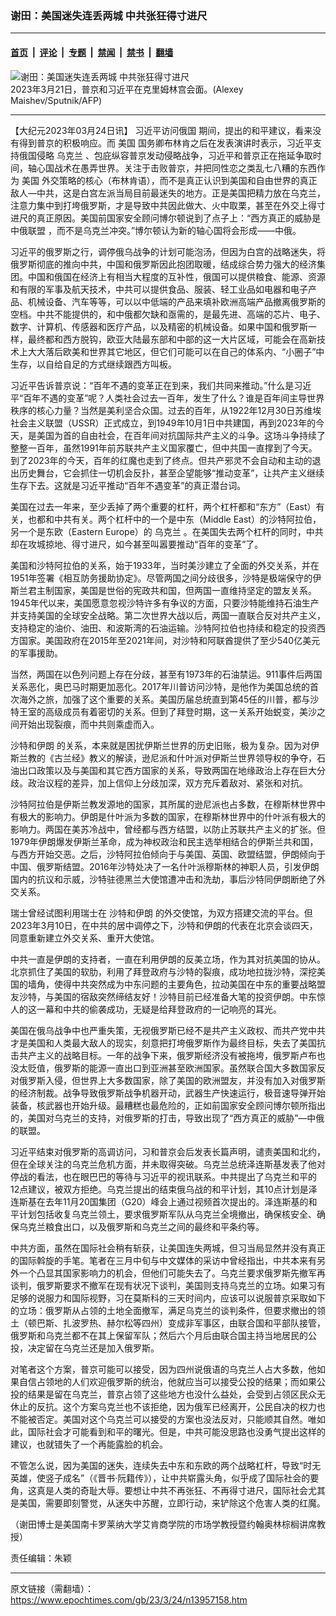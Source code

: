 ### 谢田：美国迷失连丢两城 中共张狂得寸进尺

---

#### [首页](../../../..?n13957158) &nbsp;|&nbsp; [评论](../../../../../epoch-comment?n13957158) &nbsp;|&nbsp; [专题](../../../../../epoch-special?n13957158) &nbsp;|&nbsp; [禁闻](../../../../../epoch-news?n13957158) &nbsp;|&nbsp; [禁书](../../../../../books?n13957158) &nbsp;|&nbsp; [翻墙](https://github.com/gfw-breaker/nogfw/blob/master/README.md?n13957158)


<div><img alt="谢田：美国迷失连丢两城 中共张狂得寸进尺" class="attachment-djy_600_400 size-djy_600_400 wp-post-image" src="https://i.epochtimes.com/assets/uploads/2023/03/id13956290-000_33BR7W2-600x400-1.jpg"/>
<div class="caption">
 2023年3月21日，普京和习近平在克里姆林宫会面。(Alexey Maishev/Sputnik/AFP)
</div></div><hr/><div class="post_content" id="artbody" itemprop="articleBody">
 <!-- article content begin -->
 <p>
  【大纪元2023年03月24日讯】
  <ok href="https://www.epochtimes.com/gb/tag/%E4%B9%A0%E8%BF%91%E5%B9%B3%E8%AE%BF%E9%97%AE%E4%BF%84%E5%9B%BD.html">
   习近平访问俄国
  </ok>
  期间，提出的和平建议，看来没有得到普京的积极响应。而
  <ok href="https://www.epochtimes.com/gb/tag/%E7%BE%8E%E5%9B%BD.html">
   美国
  </ok>
  国务卿布林肯之后在发表演讲时表示，习近平支持俄国侵略
  <ok href="https://www.epochtimes.com/gb/tag/%E4%B9%8C%E5%85%8B%E5%85%B0.html">
   乌克兰
  </ok>
  、包庇纵容普京发动侵略战争，习近平和普京正在拖延争取时间，轴心国战术在愚弄世界。关注于击败普京，并把同性恋之类乱七八糟的东西作为
  <ok href="https://www.epochtimes.com/gb/tag/%E7%BE%8E%E5%9B%BD.html">
   美国
  </ok>
  外交策略的核心（布林肯语），而不是真正认识到美国和自由世界的真正敌人—中共，这是白宫左派当局目前最迷失的地方。正是美国把精力放在乌克兰，注意力集中到打垮俄罗斯，才是导致中共因此做大、火中取栗，甚至在外交上得寸进尺的真正原因。美国前国家安全顾问博尔顿说到了点子上：“西方真正的威胁是
  <ok href="https://www.epochtimes.com/gb/tag/%E4%B8%AD%E4%BF%84%E8%81%94%E7%9B%9F.html">
   中俄联盟
  </ok>
  ，而不是乌克兰冲突。”博尔顿认为新的轴心国将会形成——中俄。
 </p>
 <p>
  习近平的俄罗斯之行，调停俄乌战争的计划可能泡汤，但因为白宫的战略迷失，将俄罗斯彻底的推向中共，中国和俄罗斯因此抱团取暖，结成综合势力强大的经济集团。中国和俄国在经济上有相当大程度的互补性，俄国可以提供粮食、能源、资源和有限的军事及航天技术，中共可以提供食品、服装、轻工业品如电器和电子产品、机械设备、汽车等等，可以以中低端的产品来填补欧洲高端产品撤离俄罗斯的空档。中共不能提供的，和中俄都欠缺和亟需的，是最先进、高端的芯片、电子、数字、计算机、传感器和医疗产品，以及精密的机械设备。如果中国和俄罗斯一样，最终都和西方脱钩，欧亚大陆最东部和中部的这一大片区域，可能会在高新技术上大大落后欧美和世界其它地区，但它们可能可以在自己的体系内、“小圈子”中生存，以自给自足的方式继续跟西方叫板。
 </p>
 <p>
  习近平告诉普京说：“百年不遇的变革正在到来，我们共同来推动。”什么是习近平“百年不遇的变革”呢？人类社会过去一百年，发生了什么？谁是百年间主导世界秩序的核心力量？当然是美利坚合众国。过去的百年，从1922年12月30日苏维埃社会主义联盟（USSR）正式成立，到1949年10月1日中共建国，再到2023年的今天，是美国为首的自由社会，在百年间对抗国际共产主义的斗争。这场斗争持续了整整一百年，虽然1991年前苏联共产主义国家覆亡，但中共国一直撑到了今天。到了2023年的今天，百年的红魔也走到了终点。但共产邪灵不会自动和主动的退出历史舞台，它会抓住一切机会反扑，甚至企望能够“推动变革”，让共产主义继续生存下去。这就是习近平推动“百年不遇变革”的真正潜台词。
 </p>
 <p>
  美国在过去一年来，至少丢掉了两个重要的杠杆，两个杠杆都和“东方”（East）有关，也都和中共有关。两个杠杆中的一个是中东（Middle East）的沙特阿拉伯，另一个是东欧（Eastern Europe）的
  <ok href="https://www.epochtimes.com/gb/tag/%E4%B9%8C%E5%85%8B%E5%85%B0.html">
   乌克兰
  </ok>
  。在美国失去两个杠杆的同时，中共却在攻城掠地、得寸进尺，如今甚至叫嚣要推动“百年的变革”了。
 </p>
 <p>
  美国和沙特阿拉伯的关系，始于1933年，当时美沙建立了全面的外交关系，并在1951年签署《相互防务援助协定》。尽管两国之间分歧很多，沙特是极端保守的伊斯兰君主制国家，美国是世俗的宪政共和国，但两国一直维持坚定的盟友关系。1945年代以来，美国愿意忽视沙特许多有争议的方面，只要沙特能维持石油生产并支持美国的全球安全战略。第二次世界大战以后，两国一直联合反对共产主义，支持稳定的油价、油田、和波斯湾的石油运输。沙特阿拉伯也持续和稳定的投资西方国家。美国政府在2015年至2021年间，对沙特和阿联酋提供了至少540亿美元的军事援助。
 </p>
 <p>
  当然，两国在以色列问题上存在分歧，甚至有1973年的石油禁运。911事件后两国关系恶化，奥巴马时期更加恶化。2017年川普访问沙特，是他作为美国总统的首次海外之旅，加强了这个重要的关系。美国历届总统直到第45任的川普，都与沙特王室的高级成员有着密切的关系。但到了拜登时期，这一关系开始蜕变，美沙之间开始出现裂痕，而中共则乘虚而入。
 </p>
 <p>
  <ok href="https://www.epochtimes.com/gb/tag/%E6%B2%99%E7%89%B9%E5%92%8C%E4%BC%8A%E6%9C%97.html">
   沙特和伊朗
  </ok>
  的关系，本来就是困扰伊斯兰世界的历史旧账，极为复杂。因为对伊斯兰教的《古兰经》教义的解读，逊尼派和什叶派对伊斯兰世界领导权的争夺，石油出口政策以及与美国和其它西方国家的关系，导致两国在地缘政治上存在巨大分歧。政治议程的差异，加上信仰上分歧加深，双方充斥着敌对、紧张和对抗。
 </p>
 <p>
  沙特阿拉伯是伊斯兰教发源地的国家，其所属的逊尼派也占多数，在穆斯林世界中有极大的影响力。伊朗是什叶派为多数的国家，在穆斯林世界中的什叶派有极大的影响力。两国在美苏冷战中，曾经都与西方结盟，以防止苏联共产主义的扩张。但1979年伊朗爆发伊斯兰革命，成为神权政治和民主选举相结合的伊斯兰共和国，与西方开始交恶。之后，沙特阿拉伯倾向于与美国、英国、欧盟结盟，伊朗倾向于中国、俄罗斯结盟。2016年沙特处决了一名什叶派穆斯林的神职人员，引发伊朗国内的抗议和示威，沙特驻德黑兰大使馆遭冲击和洗劫，事后沙特同伊朗断绝了外交关系。
 </p>
 <p>
  瑞士曾经试图利用瑞士在
  <ok href="https://www.epochtimes.com/gb/tag/%E6%B2%99%E7%89%B9%E5%92%8C%E4%BC%8A%E6%9C%97.html">
   沙特和伊朗
  </ok>
  的外交使馆，为双方搭建交流的平台。但2023年3月10日，在中共的居中调停之下，沙特和伊朗的代表在北京会谈四天，同意重新建立外交关系、重开大使馆。
 </p>
 <p>
  中共一直是伊朗的支持者，一直在利用伊朗的反美立场，作为其对抗美国的协从。北京抓住了美国的软肋，利用了拜登政府与沙特的裂痕，成功地拉拢沙特，深挖美国的墙角，使得中共突然成为中东问题的主要角色，拉动美国在中东的重要战略盟友沙特，与美国的宿敌突然缔结友好！沙特目前已经准备大笔的投资伊朗。中东惊人的这一幕和中共的偷袭成功，无疑是给拜登政府的一记响亮的耳光。
 </p>
 <p>
  美国在俄乌战争中也严重失策，无视俄罗斯已经不是共产主义政权、而共产党中共才是美国和人类最大敌人的现实，刻意把打垮俄罗斯作为最终目标，失去了美国抗击共产主义的战略目标。一年的战争下来，俄罗斯经济没有被拖垮，俄罗斯卢布也没太贬值，俄罗斯的能源一直出口到亚洲甚至欧洲国家。虽然联合国大多数国家反对俄罗斯入侵，但世界上大多数国家，除了美国的欧洲盟友，并没有加入对俄罗斯的经济制裁。战争导致俄罗斯战争机器开动，武器生产快速运行，极音速导弹开始装备，核武器也开始升级。最糟糕也最危险的，正如前国家安全顾问博尔顿所指出的，美国对乌克兰的支持，对俄罗斯的打击，导致出现了“西方真正的威胁”—中俄的联盟。
 </p>
 <p>
  习近平结束对俄罗斯的高调访问，习和普京会后发表长篇声明，谴责美国和北约，但在全球关注的乌克兰危机方面，并未取得突破。乌克兰总统泽连斯基发表了他对停战的看法，也在眼巴巴的等待与习近平的视讯联系。中共提出了乌克兰和平的12点建议，被双方拒绝。乌克兰提出的结束俄乌战的和平计划，其10点计划是泽连斯基在去年11月20国集团（G20）峰会上通过视频首次提出的。泽连斯基的和平计划包括收复乌克兰领土，要求俄罗斯军队从乌克兰全境撤出，确保核安全、确保乌克兰粮食出口，以及俄罗斯和乌克兰之间的最终和平条约等。
 </p>
 <p>
  中共方面，虽然在国际社会稍有斩获，让美国连失两城，但习当局显然并没有真正的国际斡旋的手笔。笔者在三月中旬与中文媒体的采访中曾经指出，中共本来有另外一个凸显其国家影响力的机会，但他们可能失去了。乌克兰要求俄罗斯先撤军再谈判，俄罗斯要求不撤军在现有状况下谈判，美国则支持乌克兰的立场。如果习有足够的说服力和国际视野，习在莫斯科的三天时间内，应该可以说服普京采取如下的立场：俄罗斯从占领的土地全面撤军，满足乌克兰的谈判条件，但要求撤出的领土（顿巴斯、扎波罗热、赫尔松等四州）变成非军事区，由联合国和平部队接管，俄罗斯和乌克兰都不在其上保留军队；然后六个月后由联合国主持当地居民的公投，决定留在乌克兰还是加入俄罗斯。
 </p>
 <p>
  对笔者这个方案，普京可能可以接受，因为四州说俄语的乌克兰人占大多数，他如果自信占领地的人们欢迎俄罗斯的统治，他就应当可以接受公投的结果；而如果公投的结果是留在乌克兰，普京占领了这些地方也没什么益处，会受到占领区民众无休止的反抗。这个方案乌克兰也不该拒绝，因为俄军已经离开，公民自决的权力也不能被否定。美国对这个乌克兰可以接受的方案也没法反对，只能顺其自然。唯如此，国际社会才可能看到和平的曙光。但是，中共可能没思路也没勇气提出这样的建议，也就错失了一个再能露脸的机会。
 </p>
 <p>
  不管怎么说，因为美国的迷失，连续失去中东和东欧的两个战略杠杆，导致“时无英雄，使竖子成名”（《晋书·阮籍传》），让中共崭露头角，似乎成了国际社会的要角，这真是人类的奇耻大辱。要想让中共不再张狂、不再得寸进尺，国际社会尤其是美国，需要即刻警觉，从迷失中苏醒，立即行动，来铲除这个危害人类的红魔。
 </p>
 <p>
  （谢田博士是美国南卡罗莱纳大学艾肯商学院的市场学教授暨约翰奥林棕榈讲席教授）
 </p>
 <p>
  责任编辑：朱颖
 </p>
 <!-- article content end -->
 <div id="below_article_ad">
 </div>
</div>


---

原文链接（需翻墙）：https://www.epochtimes.com/gb/23/3/24/n13957158.htm